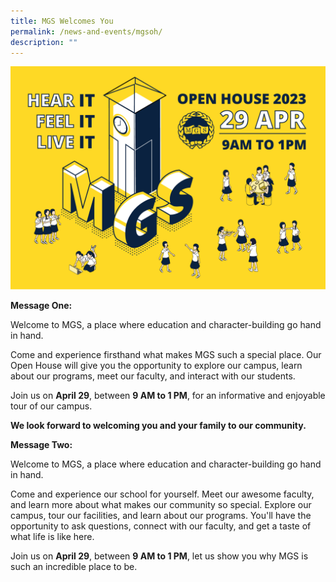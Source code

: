 ```yaml
---
title: MGS Welcomes You
permalink: /news-and-events/mgsoh/
description: ""
---
```

![](/images/Secondary/openhouse2023.png)

**Message One:**

Welcome to MGS, a place where education and character-building go hand in hand.

Come and experience firsthand what makes MGS such a special place. Our Open House will give you the opportunity to explore our campus, learn about our programs, meet our faculty, and interact with our students.

Join us on **April 29**, between **9 AM to 1 PM**, for an informative and enjoyable tour of our campus. 

**We look forward to welcoming you and your family to our community.**



**Message Two:**

Welcome to MGS, a place where education and character-building go hand in hand.

Come and experience our school for yourself. Meet our awesome faculty, and learn more about what makes our community so special. Explore our campus, tour our facilities, and learn about our programs. You'll have the opportunity to ask questions, connect with our faculty, and get a taste of what life is like here.

Join us on **April 29**, between **9 AM to 1 PM**, let us show you why MGS is such an incredible place to be.